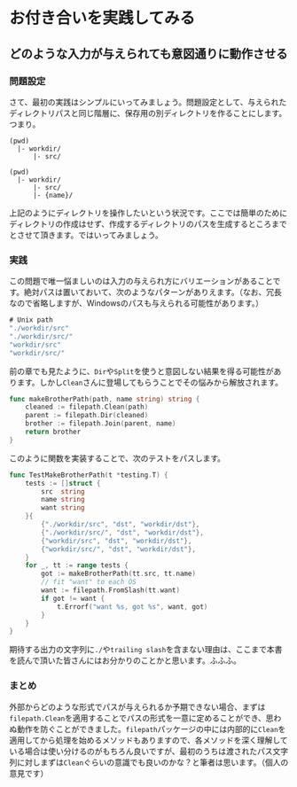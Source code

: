 # お付き合いを実践してみる

## どのような入力が与えられても意図通りに動作させる
### 問題設定
さて、最初の実践はシンプルにいってみましょう。問題設定として、与えられたディレクトリパスと同じ階層に、保存用の別ディレクトリを作ることにします。つまり。

```shell:before
(pwd)
  |- workdir/
      |- src/
```
```shell:after
(pwd)
  |- workdir/
      |- src/
      |- {name}/
```

上記のようにディレクトリを操作したいという状況です。ここでは簡単のためにディレクトリの作成はせず、作成するディレクトリのパスを生成するところまでとさせて頂きます。ではいってみましょう。

### 実践
この問題で唯一悩ましいのは入力の与えられ方にバリエーションがあることです。絶対パスは置いておいて、次のようなパターンがありえます。（なお、冗長なので省略しますが、Windowsのパスも与えられる可能性があります。）
```go
# Unix path
"./workdir/src"
"./workdir/src/"
"workdir/src"
"workdir/src/"
```

前の章でも見たように、`Dir`や`Split`を使うと意図しない結果を得る可能性があります。しかし`Clean`さんに登場してもらうことでその悩みから解放されます。
```go
func makeBrotherPath(path, name string) string {
	cleaned := filepath.Clean(path)
	parent := filepath.Dir(cleaned)
	brother := filepath.Join(parent, name)
	return brother
}
```
このように関数を実装することで、次のテストをパスします。
```go
func TestMakeBrotherPath(t *testing.T) {
	tests := []struct {
		src  string
		name string
		want string
	}{
		{"./workdir/src", "dst", "workdir/dst"},
		{"./workdir/src/", "dst", "workdir/dst"},
		{"workdir/src", "dst", "workdir/dst"},
		{"workdir/src/", "dst", "workdir/dst"},
	}
	for _, tt := range tests {
		got := makeBrotherPath(tt.src, tt.name)
		// fit "want" to each OS
		want := filepath.FromSlash(tt.want)
		if got != want {
			t.Errorf("want %s, got %s", want, got)
		}
	}
}
```

期待する出力の文字列に`./`や`trailing slash`を含まない理由は、ここまで本書を読んで頂いた皆さんにはお分かりのことかと思います。ふふふ。

### まとめ
外部からどのような形式でパスが与えられるか予期できない場合、まずは`filepath.Clean`を適用することでパスの形式を一意に定めることができ、思わぬ動作を防ぐことができました。`filepath`パッケージの中には内部的に`Clean`を適用してから処理を始めるメソッドもありますので、各メソッドを深く理解している場合は使い分けるのがもちろん良いですが、最初のうちは渡されたパス文字列に対しまずは`Clean`ぐらいの意識でも良いのかな？と筆者は思います。（個人の意見です）